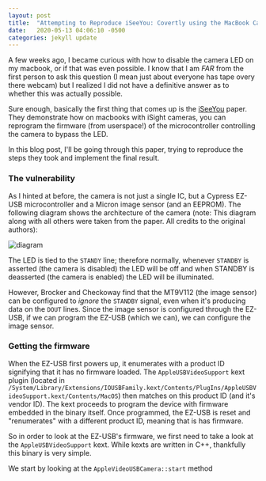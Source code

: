 ```yaml
---
layout: post
title:  "Attempting to Reproduce iSeeYou: Covertly using the MacBook Camera"
date:   2020-05-13 04:06:10 -0500
categories: jekyll update
---
```


A few weeks ago, I became curious with how to disable the camera LED on my macbook, or if that was even possible. I know that I am *FAR* from the first person to ask this question (I mean just about everyone has tape overy there webcam) but I realized I did not have a definitive answer as to whether this was actually possible.

Sure enough, basically the first thing that comes up is the [iSeeYou](https://www.usenix.org/system/files/conference/usenixsecurity14/sec14-paper-brocker.pdf) paper. They demonstrate how on macbooks with iSight cameras, you can reprogram the firmware (from userspace!) of the microcontroller controlling the camera to bypass the LED.

In this blog post, I'll be going through this paper, trying to reproduce the steps they took and implement the final result.

### The vulnerability

As I hinted at before, the camera is not just a single IC, but a Cypress EZ-USB microcontroller and a Micron image sensor (and an EEPROM). The following diagram shows the architecture of the camera (note: This diagram along with all others were taken from the paper. All credits to the original authors):

![diagram](/images/isight-architecture.png)

The LED is tied to the `STANDY` line; therefore normally, whenever `STANDBY` is asserted (the camera is disabled) the LED will be off and when STANDBY is deasserted (the camera is enabled) the LED will be illuminated.

However, Brocker and Checkoway find that the MT9V112 (the image sensor) can be configured to *ignore* the `STANDBY` signal, even when it's producing data on the `DOUT` lines. Since the image sensor is configured through the EZ-USB, if we can program the EZ-USB (which we can), we can configure the image sensor.

### Getting the firmware

When the EZ-USB first powers up, it enumerates with a product ID signifying that it has no firmware loaded. The `AppleUSBVideoSupport` kext plugin (located in `/System/Library/Extensions/IOUSBFamily.kext/Contents/PlugIns/AppleUSBVideoSupport.kext/Contents/MacOS`) then matches on this product ID (and it's vendor ID). The kext proceeds to program the device with firmware embedded in the binary itself. Once programmed, the EZ-USB is reset and "renumerates" with a different product ID, meaning that is has firmware.

So in order to look at the EZ-USB's firmware, we first need to take a look at the `AppleUSBVideoSupport` kext. While kexts are written in C++, thankfully this binary is very simple.

We start by looking at the `AppleVideoUSBCamera::start` method
